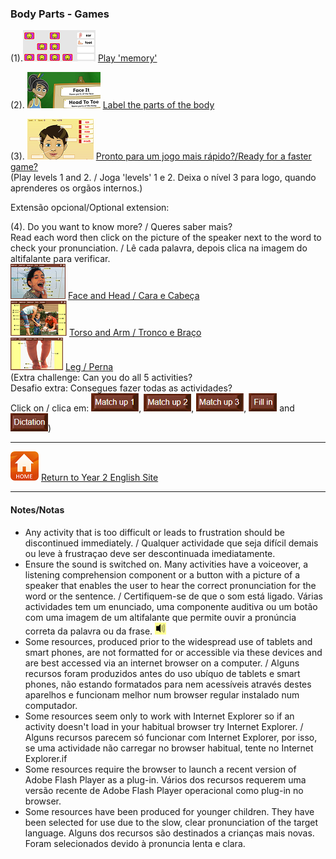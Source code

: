 ### Body Parts - Games

(1).[![bpme2](/images/bpme2.PNG)](https://www.eslgamesplus.com/body-parts-esl-vocabulary-memory-game/) [Play 'memory'](https://www.eslgamesplus.com/body-parts-esl-vocabulary-memory-game/)

(2). [![bbod](/images/bbod.PNG)](http://www.getinthezone.org.uk/schools/ages-4-11/ages-4-5/game-brilliant-bodies/) [Label the parts of the body](http://www.getinthezone.org.uk/schools/ages-4-11/ages-4-5/game-brilliant-bodies/) 

(3). [![lgbp](/images/lgbp.PNG)](https://www.learninggamesforkids.com/health_games/body_parts/labeling.html) [Pronto para um jogo mais rápido?/Ready for a faster game?](https://www.learninggamesforkids.com/health_games/body_parts/labeling.html)   
(Play levels 1 and 2. / Joga 'levels' 1 e 2. Deixa o nível 3 para logo, quando aprenderes os orgãos internos.)

Extensão opcional/Optional extension:  

(4). Do you want to know more? / Queres saber mais?  
Read each word then click on the picture of the speaker next to the word to check your pronunciation. / Lê cada palavra, depois clica na imagem do altifalante para verificar.   
[![lcbp](/images/lcbp.PNG)](http://www.learningchocolate.com/content/body-parts-1-head-and-face) [Face and Head / Cara e Cabeça](http://www.learningchocolate.com/content/body-parts-1-head-and-face)  
[![lcbp2](/images/lcbp2.PNG)](http://www.learningchocolate.com/content/body-parts-2-mid-section-and-arms) [Torso and Arm / Tronco e Braço](http://www.learningchocolate.com/content/body-parts-2-mid-section-and-arms)  
[![lcbp3](/images/lcbp3.PNG)](http://www.learningchocolate.com/content/body-parts-3-leg) [Leg / Perna](http://www.learningchocolate.com/content/body-parts-3-leg)  
(Extra challenge: Can you do all 5 activities?  
Desafio extra: Consegues fazer todas as actividades?  
Click on / clica em: ![lcmu1](/images/lcmu1.PNG), ![lcmu2](/images/lcmu2.PNG), ![lcmu3](/images/lcmu3.PNG), ![lcfi](/images/lcfi.PNG) and ![lcdi](/images/lcdi.PNG))

***
[![home](/images/home.PNG)](https://tangerina-pt.github.io/English/Year2) [Return to Year 2 English Site](https://tangerina-pt.github.io/English/Year2)

***

#### Notes/Notas
* Any activity that is too difficult or leads to frustration should be discontinued immediately. / Qualquer actividade que seja difícil demais ou leve à frustraçao deve ser descontinuada imediatamente.
* Ensure the sound is switched on. Many activities have a voiceover, a listening comprehension component or a button with a picture of a speaker that enables the user to hear the correct pronunciation for the word or the sentence. / Certifiquem-se de que o som está ligado. Várias actividades tem um enunciado, uma componente auditiva ou um botão com uma imagem de um altifalante que permite ouvir a pronúncia correta da palavra ou da frase. ![spkr2](/images/spkr2.PNG)
* Some resources, produced prior to the widespread use of tablets and smart phones, are not formatted for or accessible via these devices and are best accessed via an internet browser on a computer. / Alguns recursos foram produzidos antes do uso ubíquo de tablets e smart phones, não estando formatados para nem acessíveis através destes aparelhos e funcionam melhor num browser regular instalado num computador.
* Some resources seem only to work with Internet Explorer so if an activity doesn't load in your habitual browser try Internet Explorer. / Alguns recursos parecem só funcionar com Internet Explorer, por isso, se uma actividade não carregar no browser habitual, tente no Internet Explorer.if
* Some resources require the browser to launch a recent version of Adobe Flash Player as a plug-in. Vários dos recursos requerem uma versão recente de Adobe Flash Player operacional como plug-in no browser.
* Some resources have been produced for younger children. They have been selected for use due to the slow, clear pronunciation of the target language. Alguns dos recursos são destinados a crianças mais novas. Foram selecionados devido à pronuncia lenta e clara.
